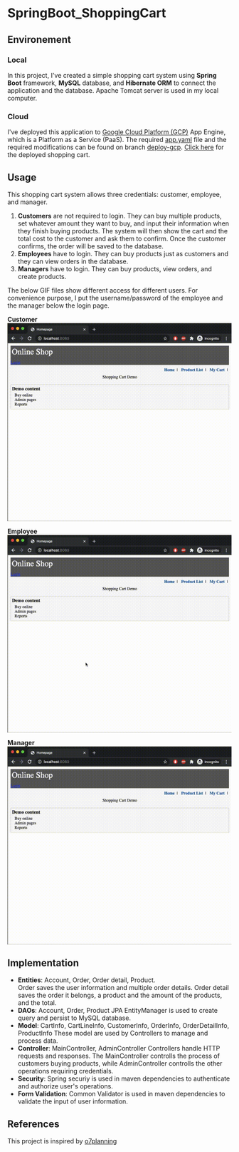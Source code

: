 # SpringBoot_ShoppingCart

## Environement ##

### Local ###

In this project, I've created a simple shopping cart system using **Spring Boot** framework, **MySQL** database, and **Hibernate ORM** to connect the application and the database. Apache Tomcat server is used in my local computer.

### Cloud ###

I've deployed this application to [Google Cloud Platform (GCP)](https://console.cloud.google.com) App Engine, which is a Platform as a Service (PaaS). The required [app.yaml](https://github.com/Hong-Jie/SpringBoot_ShoppingCart/blob/deploy-gcp/SprBootShoppingCart/src/main/appengine/app.yaml) file and the required modifications can be found on branch [deploy-gcp](https://github.com/Hong-Jie/SpringBoot_ShoppingCart/tree/deploy-gcp/SprBootShoppingCart). [Click here](https://shoppingcart-dot-shoppingcart-springboot.uc.r.appspot.com/) for the deployed shopping cart.

## Usage ##

This shopping cart system allows three credentials: customer, employee, and manager.
1. **Customers** are not required to login. They can buy multiple products, set whatever amount they want to buy, and input their information when they finish buying products. The system will then show the cart and the total cost to the customer and ask them to confirm. Once the customer confirms, the order will be saved to the database.
2. **Employees** have to login. They can buy products just as customers and they can view orders in the database.
3. **Managers** have to login. They can buy products, view orders, and create products.

The below GIF files show different access for different users. For convenience purpose, I put the username/password of the employee and the manager below the login page.

**Customer**  
<img src="demo/customer.gif" align="top"> 

**Employee**  
<img src="demo/employee.gif" align="top">  

**Manager**  
<img src="demo/manager.gif" align="top">  

## Implementation ##

- **Entities**: Account, Order, Order detail, Product.  
Order saves the user information and multiple order details. Order detail saves the order it belongs, a product and the amount of the products, and the total.
- **DAOs**: Account, Order, Product
JPA EntityManager is used to create query and persist to MySQL database.
- **Model**: CartInfo, CartLineInfo, CustomerInfo, OrderInfo, OrderDetailInfo, ProductInfo
These model are used by Controllers to manage and process data.
- **Controller**: MainController, AdminController
Controllers handle HTTP requests and responses. The MainController controlls the process of customers buying products, while AdminController controlls the other operations requiring credentials.
- **Security**: Spring securiy is used in maven dependencies to authenticate and authorize user's operations.
- **Form Validation**: Common Validator is used in maven dependencies to validate the input of user information.

## References ##

This project is inspired by [o7planning](https://o7planning.org/en/11669/spring-boot)
